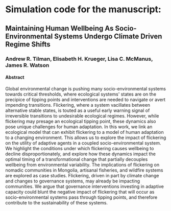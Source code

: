 # Simulation code for the manuscript:
## Maintaining Human Wellbeing As Socio-Environmental Systems Undergo Climate Driven Regime Shifts
### Andrew R. Tilman, Elisabeth H. Krueger, Lisa C. McManus, James R. Watson
#### Abstract
Global environmental change is pushing many socio-environmental systems towards critical thresholds, where ecological systems' states are on the precipice of tipping points and interventions are needed to navigate or avert impending transitions. Flickering, where a system vacillates between alternative stable states, is touted as a useful early warning signal of irreversible transitions to undesirable ecological regimes. However, while flickering may presage an ecological tipping point, these dynamics also pose unique challenges for human adaptation. In this work, we link an ecological model that can exhibit flickering to a model of human adaptation to a changing environment. This allows us to explore the impact of flickering on the utility of adaptive agents in a coupled socio-environmental system. We highlight the conditions under which flickering causes wellbeing to decline disproportionately, and explore how these dynamics impact the optimal timing of a transformational change that partially decouples wellbeing from environmental variability. The implications of flickering on nomadic communities in Mongolia, artisanal fisheries, and wildfire systems are explored as case studies. Flickering, driven in part by climate change and changes to governance systems, may already be impacting communities. We argue that governance interventions investing in adaptive capacity could blunt the negative impact of flickering that will occur as socio-environmental systems pass through tipping points, and therefore contribute to the sustainability of these systems.

